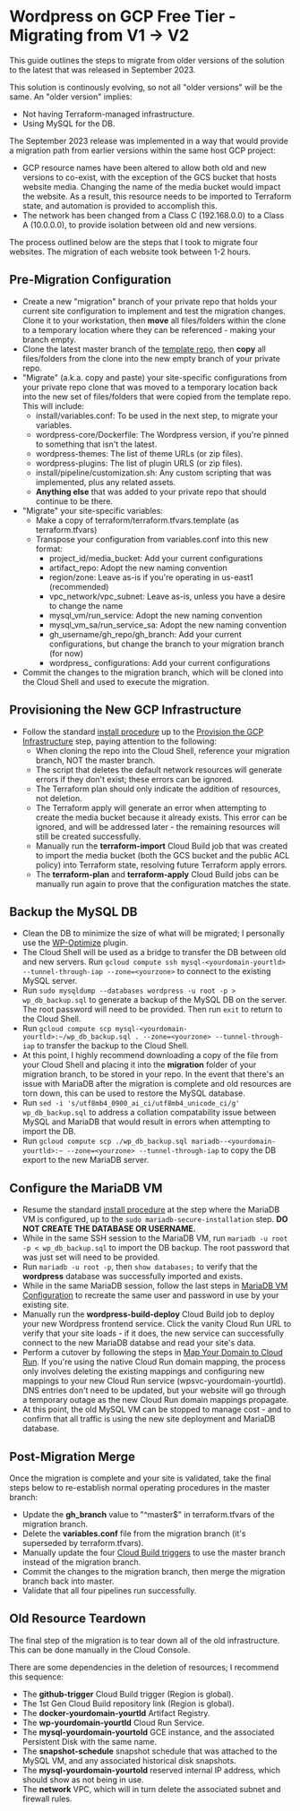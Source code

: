 # Wordpress on GCP Free Tier - Migrating from V1 → V2
This guide outlines the steps to migrate from older versions of the solution to the latest that was released in September 2023.

This solution is continously evolving, so not all "older versions" will be the same. An "older version" implies:
 - Not having Terraform-managed infrastructure.
 - Using MySQL for the DB.

The September 2023 release was implemented in a way that would provide a migration path from earlier versions within the same host GCP project:
 - GCP resource names have been altered to allow both old and new versions to co-exist, with the exception of the GCS bucket that hosts website media. Changing the name of the media bucket would impact the website. As a result, this resource needs to be imported to Terraform state, and automation is provided to accomplish this.
 - The network has been changed from a Class C (192.168.0.0) to a Class A (10.0.0.0), to provide isolation between old and new versions.

 The process outlined below are the steps that I took to migrate four websites. The migration of each website took between 1-2 hours.


 ## Pre-Migration Configuration
  - Create a new "migration" branch of your private repo that holds your current site configuration to implement and test the migration changes. Clone it to your workstation, then **move** all files/folders within the clone to a temporary location where they can be referenced - making your branch empty.
  - Clone the latest master branch of the [template repo](https://github.com/kslifer/wordpress-on-gcp-free-tier), then **copy** all files/folders from the clone into the new empty branch of your private repo.
  - "Migrate" (a.k.a. copy and paste) your site-specific configurations from your private repo clone that was moved to a temporary location back into the new set of files/folders that were copied from the template repo. This will include:
    - install/variables.conf: To be used in the next step, to migrate your variables.
    - wordpress-core/Dockerfile: The Wordpress version, if you're pinned to something that isn't the latest.
    - wordpress-themes: The list of theme URLs (or zip files).
    - wordpress-plugins: The list of plugin URLS (or zip files).
    - install/pipeline/customization.sh: Any custom scripting that was implemented, plus any related assets.
    - **Anything else** that was added to your private repo that should continue to be there.
  - "Migrate" your site-specific variables:
    - Make a copy of terraform/terraform.tfvars.template (as terraform.tfvars)
    - Transpose your configuration from variables.conf into this new format:
      - project_id/media_bucket: Add your current configurations
      - artifact_repo: Adopt the new naming convention
      - region/zone: Leave as-is if you're operating in us-east1 (recommended)
      - vpc_network/vpc_subnet: Leave as-is, unless you have a desire to change the name
      - mysql_vm/run_service: Adopt the new naming convention
      - mysql_vm_sa/run_service_sa: Adopt the new naming convention
      - gh_username/gh_repo/gh_branch: Add your current configurations, but change the branch to your migration branch (for now)
      - wordpress_ configurations: Add your current configurations
  - Commit the changes to the migration branch, which will be cloned into the Cloud Shell and used to execute the migration.

 ## Provisioning the New GCP Infrastructure
  - Follow the standard [install procedure](https://github.com/kslifer/wordpress-on-gcp-free-tier/blob/master/INSTALL.md) up to the [Provision the GCP Infrastructure](https://github.com/kslifer/wordpress-on-gcp-free-tier/blob/master/INSTALL.md#provision-the-gcp-infrastructure) step, paying attention to the following:
    - When cloning the repo into the Cloud Shell, reference your migration branch, NOT the master branch.
    - The script that deletes the default network resources will generate errors if they don't exist; these errors can be ignored.
    - The Terraform plan should only indicate the addition of resources, not deletion.
    - The Terraform apply will generate an error when attempting to create the media bucket because it already exists. This error can be ignored, and will be addressed later - the remaining resources will still be created successfully.
    - Manually run the **terraform-import** Cloud Build job that was created to import the media bucket (both the GCS bucket and the public ACL policy) into Terraform state, resolving future Terraform apply errors.
    - The **terraform-plan** and **terraform-apply** Cloud Build jobs can be manually run again to prove that the configuration matches the state.

## Backup the MySQL DB
- Clean the DB to minimize the size of what will be migrated; I personally use the [WP-Optimize](https://wordpress.org/plugins/wp-optimize/) plugin.
- The Cloud Shell will be used as a bridge to transfer the DB between old and new servers. Run `gcloud compute ssh mysql-<yourdomain-yourtld> --tunnel-through-iap --zone=<yourzone>` to connect to the existing MySQL server.
- Run `sudo mysqldump --databases wordpress -u root -p > wp_db_backup.sql` to generate a backup of the MySQL DB on the server. The root password will need to be provided. Then run `exit` to return to the Cloud Shell.
- Run `gcloud compute scp mysql-<yourdomain-yourtld>:~/wp_db_backup.sql . --zone=<yourzone> --tunnel-through-iap` to transfer the backup to the Cloud Shell.
- At this point, I highly recommend downloading a copy of the file from your Cloud Shell and placing it into the **migration** folder of your migration branch, to be stored in your repo. In the event that there's an issue with MariaDB after the migration is complete and old resources are torn down, this can be used to restore the MySQL database.
- Run `sed -i 's/utf8mb4_0900_ai_ci/utf8mb4_unicode_ci/g' wp_db_backup.sql` to address a collation compatability issue between MySQL and MariaDB that would result in errors when attempting to import the DB.
- Run `gcloud compute scp ./wp_db_backup.sql mariadb--<yourdomain-yourtld>:~ --zone=<yourzone> --tunnel-through-iap` to copy the DB export to the new MariaDB server.

## Configure the MariaDB VM
- Resume the standard [install procedure](https://github.com/kslifer/wordpress-on-gcp-free-tier/blob/master/INSTALL.md#transfer-configuration-script-to-the-mariadb-vm) at the step where the MariaDB VM is configured, up to the `sudo mariadb-secure-installation` step. **DO NOT CREATE THE DATABASE OR USERNAME.**
- While in the same SSH session to the MariaDB VM, run `mariadb -u root -p < wp_db_backup.sql` to import the DB backup. The root password that was just set will need to be provided.
- Run `mariadb -u root -p`, then `show databases;` to verify that the **wordpress** database was successfully imported and exists.
- While in the same MariaDB session, follow the last steps in [MariaDB VM Configuration](https://github.com/kslifer/wordpress-on-gcp-free-tier/blob/master/INSTALL.md#mysql-vm-configuration) to recreate the same user and password in use by your existing site.
- Manually run the **wordpress-build-deploy** Cloud Build job to deploy your new Wordpress frontend service. Click the vanity Cloud Run URL to verify that your site loads - if it does, the new service can successfully connect to the new MariaDB databse and read your site's data.
- Perform a cutover by following the steps in [Map Your Domain to Cloud Run](https://github.com/kslifer/wordpress-on-gcp-free-tier/blob/master/INSTALL.md#map-your-domain-to-cloud-run). If you're using the native Cloud Run domain mapping, the process only involves deleting the existing mappings and configuring new mappings to your new Cloud Run service (wpsvc-yourdomain-yourtld). DNS entries don't need to be updated, but your website will go through a temporary outage as the new Cloud Run domain mappings propagate.
- At this point, the old MySQL VM can be stopped to manage cost - and to confirm that all traffic is using the new site deployment and MariaDB database.


## Post-Migration Merge
Once the migration is complete and your site is validated, take the final steps below to re-establish normal operating procedures in the master branch:
 - Update the **gh_branch** value to "^master$" in terraform.tfvars of the migration branch.
 - Delete the **variables.conf** file from the migration branch (it's superseded by terraform.tfvars).
 - Manually update the four [Cloud Build triggers](https://console.cloud.google.com/cloud-build/triggers) to use the master branch instead of the migration branch.
 - Commit the changes to the migration branch, then merge the migration branch back into master.
 - Validate that all four pipelines run successfully.

## Old Resource Teardown
The final step of the migration is to tear down all of the old infrastructure. This can be done manually in the Cloud Console.

There are some dependencies in the deletion of resources; I recommend this sequence:
 - The **github-trigger** Cloud Build trigger (Region is global).
 - The 1st Gen Cloud Build repository link (Region is global).
 - The **docker-yourdomain-yourtld** Artifact Registry.
 - The **wp-yourdomain-yourtld** Cloud Run Service.
 - The **mysql-yourdomain-yourtold** GCE instance, and the associated Persistent Disk with the same name.
 - The **snapshot-schedule** snapshot schedule that was attached to the MySQL VM, and any associated historical disk snapshots.
 - The **mysql-yourdomain-yourtold** reserved internal IP address, which should show as not being in use.
 - The **network** VPC, which will in turn delete the associated subnet and firewall rules.

